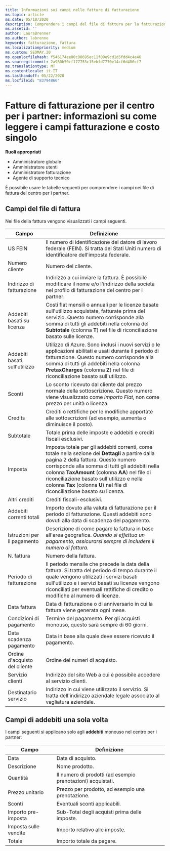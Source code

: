 ```yaml
---
title: Informazioni sui campi nelle fatture di fatturazione
ms.topic: article
ms.date: 05/18/2020
description: Comprendere i campi del file di fattura per la fatturazione del centro per i partner.
ms.assetid: ''
author: LauraBrenner
ms.author: labrenne
keywords: fatturazione, fattura
ms.localizationpriority: medium
ms.custom: SEOMAY.20
ms.openlocfilehash: f546174ee80c90695ec11f09e9cd1d5fdd4c4e46
ms.sourcegitcommit: 2a980b50cf177753c15ebfd7770e14cf6d486cf7
ms.translationtype: MT
ms.contentlocale: it-IT
ms.lasthandoff: 05/22/2020
ms.locfileid: "83794866"
---
```

# <a name="partner-center-billing-invoices---learn-how-to-read-the-billing-and-one-time-charge-fields"></a>Fatture di fatturazione per il centro per i partner: informazioni su come leggere i campi fatturazione e costo singolo

**Ruoli appropriati**

- Amministratore globale
- Amministratore utenti
- Amministratore fatturazione
- Agente di supporto tecnico

È possibile usare le tabelle seguenti per comprendere i campi nei file di fattura del centro per i partner.

## <a name="invoice-file-fields"></a>Campi del file di fattura

Nei file della fattura vengono visualizzati i campi seguenti.

| Campo | Definizione |
| ----- | ---------- |
| US FEIN | Il numero di identificazione del datore di lavoro federale (FEIN). Si tratta del Stati Uniti numero di identificatore dell'imposta federale. |
| Numero cliente | Numero del cliente. |
| Indirizzo di fatturazione | Indirizzo a cui inviare la fattura. È possibile modificare il nome e/o l'indirizzo della società nel profilo di fatturazione del centro per i partner. |
| Addebiti basati su licenza | Costi flat mensili o annuali per le licenze basate sull'utilizzo acquistate, fatturate prima del servizio. Questo numero corrisponde alla somma di tutti gli addebiti nella colonna del **Subtotale** (colonna **T**) nel file di riconciliazione basato sulle licenze. |
| Addebiti basati sull'utilizzo | Utilizzo di Azure. Sono inclusi i nuovi servizi o le applicazioni abilitati e usati durante il periodo di fatturazione. Questo numero corrisponde alla somma di tutti gli addebiti nella colonna **PretaxCharges** (colonna **Z**) nel file di riconciliazione basato sull'utilizzo. |
| Sconti | Lo sconto ricevuto dal cliente dal prezzo normale della sottoscrizione. Questo numero viene visualizzato come *importo Flat*, non come prezzo per unità o licenza. |
| Credits | Crediti o rettifiche per le modifiche apportate alle sottoscrizioni (ad esempio, aumenta o diminuisce il posto). |
| Subtotale | Totale prima delle imposte e addebiti e crediti fiscali esclusivi. |
| Imposta | Imposta totale per gli addebiti correnti, come totale nella sezione dei **Dettagli** a partire dalla pagina 2 della fattura. Questo numero corrisponde alla somma di tutti gli addebiti nella colonna **TaxAmount** (colonna **AA**) nel file di riconciliazione basato sull'utilizzo e nella colonna **Tax** (colonna **U**) nel file di riconciliazione basato su licenza. |
| Altri crediti | Crediti fiscali-esclusivi. |
| Addebiti correnti totali | Importo dovuto alla valuta di fatturazione per il periodo di fatturazione. Questi addebiti sono dovuti alla data di scadenza del pagamento. |
| Istruzioni per il pagamento | Descrizione di come pagare la fattura in base all'area geografica. *Quando si effettua un pagamento, assicurarsi sempre di includere il numero di fattura.* |
| N. fattura | Numero della fattura. |
| Periodo di fatturazione | Il periodo mensile che precede la data della fattura. Si tratta del periodo di tempo durante il quale vengono utilizzati i servizi basati sull'utilizzo e i servizi basati su licenze vengono riconciliati per eventuali rettifiche di credito o modifiche al numero di licenze. |
| Data fattura | Data di fatturazione o di anniversario in cui la fattura viene generata ogni mese. |
| Condizioni di pagamento | Termine del pagamento. Per gli acquisti monouso, questo sarà sempre di 60 giorni. |
| Data scadenza pagamento | Data in base alla quale deve essere ricevuto il pagamento. |
| Ordine d'acquisto del cliente | Ordine dei numeri di acquisto. |
| Servizio clienti | Indirizzo del sito Web a cui è possibile accedere al servizio clienti. |
| Destinatario servizio | Indirizzo in cui viene utilizzato il servizio. Si tratta dell'indirizzo aziendale legale associato al vagliatura aziendale. |

## <a name="one-time-charges-fields"></a>Campi di addebiti una sola volta

I campi seguenti si applicano solo agli **addebiti** monouso nel centro per i partner:

| Campo | Definizione |
| ----- | ---------- |
| Data | Data di acquisto. |
| Descrizione | Nome prodotto. |
| Quantità | Il numero di prodotti (ad esempio prenotazioni) acquistati. |
| Prezzo unitario | Prezzo per prodotto, ad esempio una prenotazione. |
| Sconti | Eventuali sconti applicabili. |
| Importo pre-imposta | Sub-Total degli acquisti prima delle imposte. |
| Imposta sulle vendite | Importo relativo alle imposte. |
| Totale | Importo totale da pagare. |
